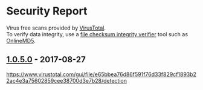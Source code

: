 # Security Report
Virus free scans provided by [VirusTotal](https://www.virustotal.com).  
To verify data integrity, use a [file checksum integrity verifier](https://en.wikipedia.org/wiki/File_verification) tool such as [OnlineMD5](http://onlinemd5.com).

## [1.0.5.0] - 2017-08-27
https://www.virustotal.com/gui/file/e65bbea76d86f591f76d33f829cf1893b22ac4e3a75602859cee38700d3e7b28/detection

[1.0.5.0]: https://www.virustotal.com/gui/file/e65bbea76d86f591f76d33f829cf1893b22ac4e3a75602859cee38700d3e7b28/detection
